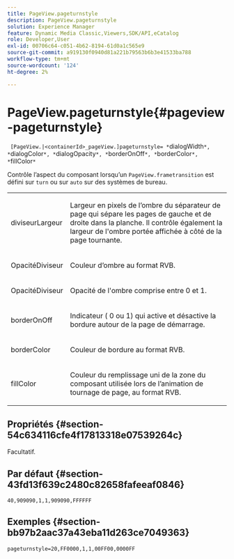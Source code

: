 ```yaml
---
title: PageView.pageturnstyle
description: PageView.pageturnstyle
solution: Experience Manager
feature: Dynamic Media Classic,Viewers,SDK/API,eCatalog
role: Developer,User
exl-id: 00706c64-c051-4b62-8194-61d0a1c565e9
source-git-commit: a919130f0940d81a221b79563b6b3e41533ba788
workflow-type: tm+mt
source-wordcount: '124'
ht-degree: 2%

---
```


# PageView.pageturnstyle{#pageview-pageturnstyle}

` [PageView.|<containerId>_pageView.]pageturnstyle= *`dialogWidth`*, *`dialogColor`*, *`dialogOpacity`*, *`borderOnOff`*, *`borderColor`*, *`fillColor`*`

Contrôle l’aspect du composant lorsqu’un `PageView.frametransition` est défini sur `turn` ou sur `auto` sur des systèmes de bureau.

<table id="table_A8CDA1AE2680402A99BCD5DD371B225F"> 
 <tbody> 
  <tr> 
   <td colname="col1"> <p> <span class="codeph"><span class="varname"> diviseurLargeur</span></span> </p> </td> 
   <td colname="col2"> <p> Largeur en pixels de l’ombre du séparateur de page qui sépare les pages de gauche et de droite dans la planche. Il contrôle également la largeur de l'ombre portée affichée à côté de la page tournante. </p> </td> 
  </tr> 
  <tr> 
   <td colname="col1"> <p><span class="codeph"><span class="varname">OpacitéDiviseur</span></span> </p> </td> 
   <td colname="col2"> <p> Couleur d’ombre au format RVB. </p> </td> 
  </tr> 
  <tr> 
   <td colname="col1"> <p><span class="codeph"><span class="varname">OpacitéDiviseur</span></span> </p> </td> 
   <td colname="col2"> <p>Opacité de l'ombre comprise entre <span class="codeph"> 0</span> et <span class="codeph"> 1</span>. </p> </td> 
  </tr> 
  <tr> 
   <td colname="col1"> <p><span class="codeph"><span class="varname"> borderOnOff</span></span> </p> </td> 
   <td colname="col2"> <p> Indicateur (<span class="codeph"> 0</span> ou <span class="codeph"> 1</span>) qui active et désactive la bordure autour de la page de démarrage. </p> </td> 
  </tr> 
  <tr> 
   <td colname="col1"> <p><span class="codeph"><span class="varname"> borderColor</span></span> </p> </td> 
   <td colname="col2"> <p> Couleur de bordure au format RVB. </p> </td> 
  </tr> 
  <tr> 
   <td colname="col1"> <p><span class="codeph"><span class="varname"> fillColor</span></span> </p> </td> 
   <td colname="col2"> <p> Couleur du remplissage uni de la zone du composant utilisée lors de l’animation de tournage de page, au format RVB. </p> </td> 
  </tr> 
 </tbody> 
</table>

## Propriétés {#section-54c634116cfe4f17813318e07539264c}

Facultatif.

## Par défaut {#section-43fd13f639c2480c82658fafeeaf0846}

`40,909090,1,1,909090,FFFFFF`

## Exemples {#section-bb97b2aac37a43eba11d263ce7049363}

`pageturnstyle=20,FF0000,1,1,00FF00,0000FF`

